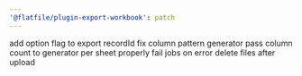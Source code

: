 ```yaml
---
'@flatfile/plugin-export-workbook': patch
---
```


add option flag to export recordId
fix column pattern generator
pass column count to generator per sheet
properly fail jobs on error
delete files after upload
